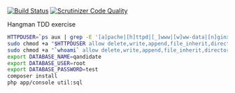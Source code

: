 [![Build Status](https://travis-ci.org/cordoval/tdd-hangman.png?branch=master)](https://travis-ci.org/cordoval/tdd-hangman)
[![Scrutinizer Code Quality](https://scrutinizer-ci.com/g/cordoval/hangman-tdd/badges/quality-score.png?b=master)](https://scrutinizer-ci.com/g/cordoval/hangman-tdd/?branch=master)

Hangman TDD exercise

```bash
HTTPDUSER=`ps aux | grep -E '[a]pache|[h]ttpd|[_]www|[w]ww-data|[n]ginx' | grep -v root | head -1 | cut -d\  -f1`
sudo chmod +a "$HTTPDUSER allow delete,write,append,file_inherit,directory_inherit" app/cache app/logs
sudo chmod +a "`whoami` allow delete,write,append,file_inherit,directory_inherit" app/cache app/logs
export DATABASE_NAME=qandidate
export DATABASE_USER=root
export DATABASE_PASSWORD=test
composer install
php app/console util:sql
```
